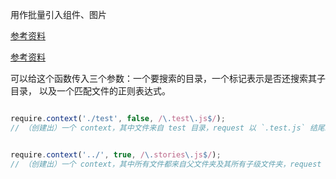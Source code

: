 用作批量引入组件、图片

[参考资料](https://segmentfault.com/a/1190000018651143)


[参考资料](https://webpack.docschina.org/guides/dependency-management)


可以给这个函数传入三个参数：一个要搜索的目录，一个标记表示是否还搜索其子目录， 以及一个匹配文件的正则表达式。

```js

require.context('./test', false, /\.test\.js$/);
// （创建出）一个 context，其中文件来自 test 目录，request 以 `.test.js` 结尾。
```



```js

require.context('../', true, /\.stories\.js$/);
// （创建出）一个 context，其中所有文件都来自父文件夹及其所有子级文件夹，request 以 `.stories.js` 结尾。
```
